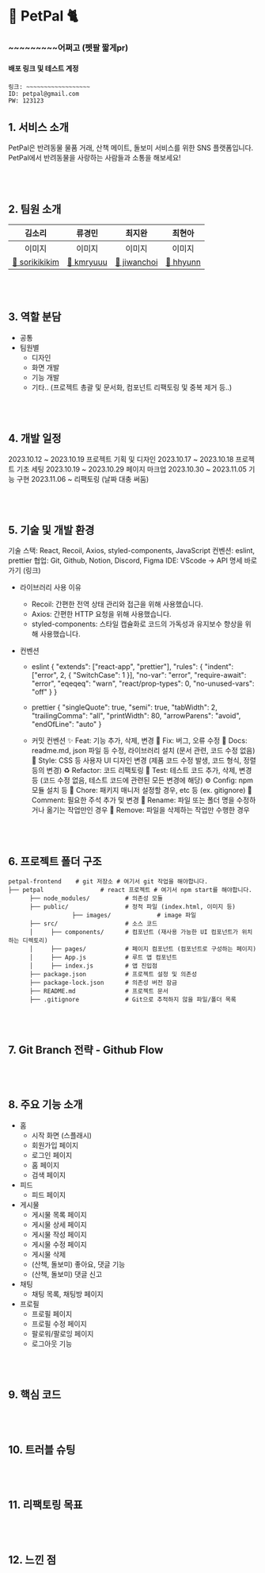 # 🐩 PetPal 🐈

### ~~~~~~~~~어쩌고 (펫팔 짧게pr)

#### 배포 링크 및 테스트 계정
```
링크: ~~~~~~~~~~~~~~~~~~
ID: petpal@gmail.com
PW: 123123
```

## 1. 서비스 소개
PetPal은 반려동물 물품 거래, 산책 메이트, 돌보미 서비스를 위한 SNS 플랫폼입니다.  
PetPal에서 반려동물을 사랑하는 사람들과 소통을 해보세요!

<br/><br/>

## 2. 팀원 소개
| 김소리 | 류경민 | 최지완 | 최현아 |
| :------------: | :------------: | :------------: | :------------: |
| 이미지 | 이미지 | 이미지 | 이미지 |
| [🔗 sorikikikim](https://github.com/sorikikikim) | [🔗 kmryuuu](https://github.com/kmryuuu)  | [🔗 jiwanchoi](https://github.com/jiwanchoi)   | [🔗 hhyunn](https://github.com/hhyunn)  |

<br/><br/>

## 3. 역할 분담
- 공통
- 팀원별
    - 디자인
    - 화면 개발
    - 기능 개발
    - 기타.. (프로젝트 총괄 및 문서화, 컴포넌트 리팩토링 및 중복 제거 등..)

<br/><br/>

## 4. 개발 일정
2023.10.12 ~ 2023.10.19 프로젝트 기획 및 디자인
2023.10.17 ~ 2023.10.18 프로젝트 기초 세팅
2023.10.19 ~ 2023.10.29 페이지 마크업
2023.10.30 ~ 2023.11.05 기능 구현
2023.11.06 ~ 리팩토링
(날짜 대충 써둠)

<br/><br/>

## 5. 기술 및 개발 환경
기술 스택: React, Recoil, Axios, styled-components, JavaScript
컨벤션: eslint, prettier
협업: Git, Github, Notion, Discord, Figma
IDE: VScode
-> API 명세 바로가기 (링크)

- 라이브러리 사용 이유
    - Recoil: 간편한 전역 상태 관리와 접근을 위해 사용했습니다.
    - Axios: 간편한 HTTP 요청을 위해 사용했습니다.
    - styled-components: 스타일 캡슐화로 코드의 가독성과 유지보수 향상을 위해 사용했습니다.

- 컨벤션
    - eslint
{
  "extends": ["react-app", "prettier"],
  "rules": {
    "indent": ["error", 2, { "SwitchCase": 1 }],
    "no-var": "error",
    "require-await": "error",
    "eqeqeq": "warn",
    "react/prop-types": 0,
    "no-unused-vars": "off"
  }
}

    - prettier
{
  "singleQuote": true,
  "semi": true,
  "tabWidth": 2,
  "trailingComma": "all",
  "printWidth": 80,
  "arrowParens": "avoid",
  "endOfLine": "auto"
}

    - 커밋 컨벤션
✨ Feat: 기능 추가, 삭제, 변경
🐛 Fix: 버그, 오류 수정
📝 Docs: readme.md, json 파일 등 수정, 라이브러리 설치 (문서 관련, 코드 수정 없음)
🎨 Style: CSS 등 사용자 UI 디자인 변경 (제품 코드 수정 발생, 코드 형식, 정렬 등의 변경)
♻️ Refactor: 코드 리팩토링
🧪 Test: 테스트 코드 추가, 삭제, 변경 등 (코드 수정 없음, 테스트 코드에 관련된 모든 변경에 해당)
⚙️ Config: npm 모듈 설치 등
🌱 Chore: 패키지 매니저 설정할 경우, etc 등 (ex. gitignore)
💬 Comment: 필요한 주석 추가 및 변경
🚚 Rename: 파일 또는 폴더 명을 수정하거나 옮기는 작업만인 경우
🚚 Remove: 파일을 삭제하는 작업만 수행한 경우

<br/><br/>

## 6. 프로젝트 폴더 구조
```
petpal-frontend    # git 저장소 # 여기서 git 작업을 해야합니다.  
├── petpal                # react 프로젝트 # 여기서 npm start를 해야합니다.  
	  ├── node_modules/          # 의존성 모듈  
	  ├── public/                # 정적 파일 (index.html, 이미지 등)  
				  ├── images/             # image 파일  
	  ├── src/                   # 소스 코드  
	  │     ├── components/      # 컴포넌트 (재사용 가능한 UI 컴포넌트가 위치하는 디렉토리)  
	  │     ├── pages/           # 페이지 컴포넌트 (컴포넌트로 구성하는 페이지)  
	  │     ├── App.js           # 루트 앱 컴포넌트  
	  │     ├── index.js         # 앱 진입점  
	  ├── package.json           # 프로젝트 설정 및 의존성  
	  ├── package-lock.json      # 의존성 버전 잠금  
	  ├── README.md              # 프로젝트 문서  
	  ├── .gitignore             # Git으로 추적하지 않을 파일/폴더 목록
```

<br/><br/>

## 7. Git Branch 전략 - Github Flow

<br/><br/>

## 8. 주요 기능 소개
- 홈
    - 시작 화면 (스플래시)
    - 회원가입 페이지
    - 로그인 페이지
    - 홈 페이지
    - 검색 페이지
- 피드
    - 피드 페이지
- 게시물
    - 게시물 목록 페이지
    - 게시물 상세 페이지
    - 게시물 작성 페이지
    - 게시물 수정 페이지
    - 게시물 삭제
    - (산책, 돌보미) 좋아요, 댓글 기능
    - (산책, 돌보미) 댓글 신고
- 채팅
    - 채팅 목록, 채팅방 페이지
- 프로필
    - 프로필 페이지
    - 프로필 수정 페이지
    - 팔로워/팔로잉 페이지
    - 로그아웃 기능

<br/><br/>

## 9. 핵심 코드

<br/><br/>

## 10. 트러블 슈팅

<br/><br/>

## 11. 리팩토링 목표

<br/><br/>

## 12. 느낀 점
